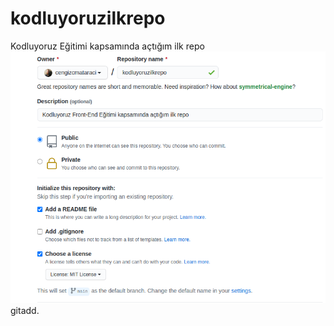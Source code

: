 # kodluyoruzilkrepo
Kodluyoruz Eğitimi kapsamında açtığım ilk repo
![resim](https://raw.githubusercontent.com/Kodluyoruz/taskforce/main/git/odev1/figures/github.png) 
gitadd. 

